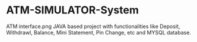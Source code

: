 # ATM-SIMULATOR-System
ATM interface.png
JAVA based project with functionalities like Deposit, Withdrawl, Balance, Mini Statement, Pin Change, etc and MYSQL database.
